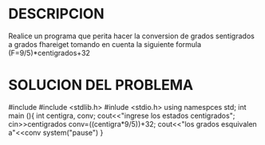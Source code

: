 # DESCRIPCION 
Realice un programa que perita hacer la conversion de grados sentigrados a grados fhareiget tomando en cuenta la siguiente formula (F=9/5)*centigrados+32
# SOLUCION DEL PROBLEMA 
#include <iostream>
#include <stdlib.h>
#inlude <stdio.h>
using namespces std;
int main (){
int centigra, conv;
cout<<"ingrese los estados centigrados";
cin>>centigrados
conv=((centigra*9/5))+32;
cout<<"los grados esquivalen a"<<conv 
system("pause")
}